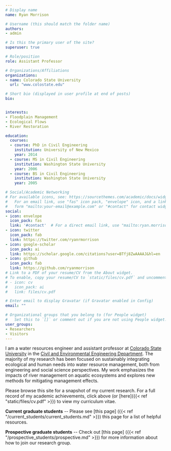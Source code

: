 ```yaml
---
# Display name
name: Ryan Morrison

# Username (this should match the folder name)
authors:
- admin

# Is this the primary user of the site?
superuser: true

# Role/position
role: Assistant Professor

# Organizations/Affiliations
organizations:
- name: Colorado State University
  url: "www.colostate.edu"

# Short bio (displayed in user profile at end of posts)
bio:


interests:
- Floodplain Management
- Ecological Flows
- River Restoration

education:
  courses:
  - course: PhD in Civil Engineering
    institution: University of New Mexico
    year: 2014
  - course: MS in Civil Engineering
    institution: Washington State University
    year: 2006
  - course: BS in Civil Engineering
    institution: Washington State University
    year: 2005

# Social/Academic Networking
# For available icons, see: https://sourcethemes.com/academic/docs/widgets/#icons
#   For an email link, use "fas" icon pack, "envelope" icon, and a link in the
#   form "mailto:your-email@example.com" or "#contact" for contact widget.
social:
- icon: envelope
  icon_pack: fas
  link: '#contact'  # For a direct email link, use "mailto:ryan.morrison@colostate.edu".
- icon: twitter
  icon_pack: fab
  link: https://twitter.com/ryanrmorrison
- icon: google-scholar
  icon_pack: ai
  link: https://scholar.google.com/citations?user=BTfj8ZwAAAAJ&hl=en
- icon: github
  icon_pack: fab
  link: https://github.com/ryanmorrison
# Link to a PDF of your resume/CV from the About widget.
# To enable, copy your resume/CV to `static/files/cv.pdf` and uncomment the lines below.  
# - icon: cv
#   icon_pack: ai
#   link: files/cv.pdf

# Enter email to display Gravatar (if Gravatar enabled in Config)
email: ""

# Organizational groups that you belong to (for People widget)
#   Set this to `[]` or comment out if you are not using People widget.  
user_groups:
- Researchers
- Visitors
---
```


I am a water resources engineer and assistant professor at [Colorado State University](https://www.colostate.edu) in the [Civil and Environmental Engineering Department](https://www.engr.colostate.edu/ce/). The majority of my research has been focused on sustainably integrating ecological and human needs into water resource management, both from engineering and social science perspectives. My work emphasizes the impacts of river management on aquatic ecosystems and explores new methods for mitigating management effects.

Please browse this site for a snapshot of my current research. For a full record of my academic achievements, click above (or [here]({{< ref "static/files/cv.pdf" >}}) to view my curriculum vitae.

**Current graduate students** -- Please see [this page] ({{< ref "/current_students/current_students.md" >}}) this page for a list of helpful resources.

**Prospective graduate students** -- Check out [this page] ({{< ref "/prospective_students/prospective.md" >}}) for more information about how to join our research group.
